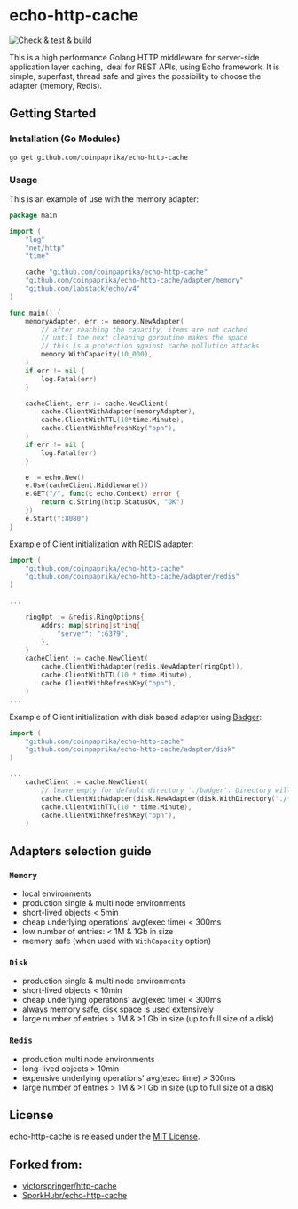 # echo-http-cache
[![Check & test & build](https://github.com/coinpaprika/echo-http-cache/actions/workflows/main.yml/badge.svg)](https://github.com/coinpaprika/echo-http-cache/actions/workflows/main.yml)

This is a high performance Golang HTTP middleware for server-side application layer caching, ideal for REST APIs, using Echo framework.
It is simple, superfast, thread safe and gives the possibility to choose the adapter (memory, Redis).

## Getting Started

### Installation (Go Modules)
`go get github.com/coinpaprika/echo-http-cache`

### Usage
This is an example of use with the memory adapter:

```go
package main

import (
	"log"
	"net/http"
	"time"

	cache "github.com/coinpaprika/echo-http-cache"
	"github.com/coinpaprika/echo-http-cache/adapter/memory"
	"github.com/labstack/echo/v4"
)

func main() {
	memoryAdapter, err := memory.NewAdapter(
		// after reaching the capacity, items are not cached 
		// until the next cleaning goroutine makes the space
		// this is a protection against cache pollution attacks
		memory.WithCapacity(10_000),  
	) 
	if err != nil {
		log.Fatal(err)
	}

	cacheClient, err := cache.NewClient(
		cache.ClientWithAdapter(memoryAdapter),
		cache.ClientWithTTL(10*time.Minute),
		cache.ClientWithRefreshKey("opn"),
	)
	if err != nil {
		log.Fatal(err)
	}

	e := echo.New()
	e.Use(cacheClient.Middleware())
	e.GET("/", func(c echo.Context) error {
		return c.String(http.StatusOK, "OK")
	})
	e.Start(":8080")
}
```

Example of Client initialization with REDIS adapter:
```go
import (
    "github.com/coinpaprika/echo-http-cache"
    "github.com/coinpaprika/echo-http-cache/adapter/redis"
)

...

    ringOpt := &redis.RingOptions{
        Addrs: map[string]string{
            "server": ":6379",
        },
    }
    cacheClient := cache.NewClient(
        cache.ClientWithAdapter(redis.NewAdapter(ringOpt)),
        cache.ClientWithTTL(10 * time.Minute),
        cache.ClientWithRefreshKey("opn"),
    )
...
```

Example of Client initialization with disk based adapter using [Badger](https://github.com/dgraph-io/badger/):
```go
import (
    "github.com/coinpaprika/echo-http-cache"
    "github.com/coinpaprika/echo-http-cache/adapter/disk"
)

...
    cacheClient := cache.NewClient(
        // leave empty for default directory './badger'. Directory will be created if not exist.
        cache.ClientWithAdapter(disk.NewAdapter(disk.WithDirectory("./tmp/badger"))), 
        cache.ClientWithTTL(10 * time.Minute),
        cache.ClientWithRefreshKey("opn"),
    )
```

## Adapters selection guide
### `Memory`
- local environments
- production single & multi node environments
- short-lived objects < 5min
- cheap underlying operations' avg(exec time) < 300ms
- low number of entries: < 1M & 1Gb in size
- memory safe (when used with `WithCapacity` option)

### `Disk`
- production single & multi node environments 
- short-lived objects < 10min
- cheap underlying operations' avg(exec time) < 300ms
- always memory safe, disk space is used extensively 
- large number of entries > 1M & >1 Gb in size (up to full size of a disk)

### `Redis`
- production multi node environments
- long-lived objects > 10min
- expensive underlying operations' avg(exec time) > 300ms 
- large number of entries > 1M & >1 Gb in size (up to full size of a disk)

## License
echo-http-cache is released under the [MIT License](https://github.com/SporkHubr/echo-http-cache/blob/master/LICENSE).

## Forked from:
- [victorspringer/http-cache](https://github.com/victorspringer/http-cache)
- [SporkHubr/echo-http-cache](https://github.com/SporkHubr/echo-http-cache)